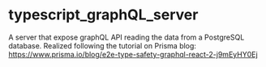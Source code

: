 # typescript_graphQL_server
A server that expose graphQL API reading the data from a PostgreSQL database. Realized following the tutorial on Prisma blog: https://www.prisma.io/blog/e2e-type-safety-graphql-react-2-j9mEyHY0Ej
